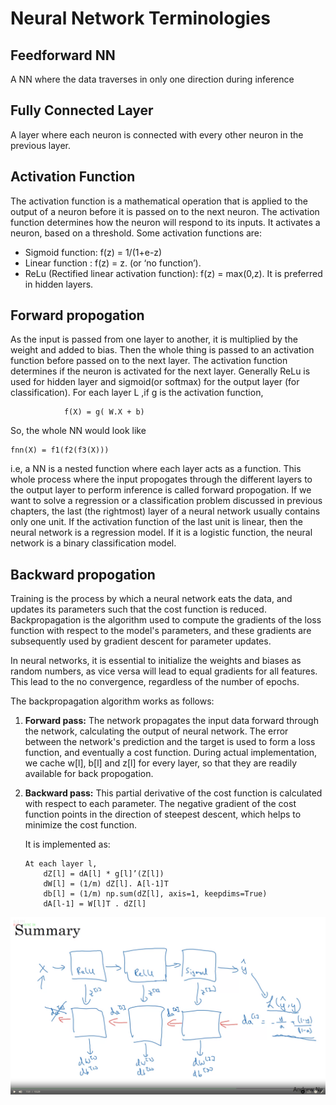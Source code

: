# Neural Network Terminologies

## Feedforward NN
A NN where the data traverses in only one direction during inference

## Fully Connected Layer
A layer where each neuron is connected with every other neuron in the previous layer.

## Activation Function
The activation function is a mathematical operation that is applied to the output of a neuron before it is passed on to the next neuron. The activation function determines how the neuron will respond to its inputs. It activates a neuron, based on a threshold. Some activation functions are:
 - Sigmoid function: f(z) = 1/(1+e-z)
 - Linear function : f(z) = z. (or ‘no function’).
 - ReLu (Rectified linear activation function): f(z) = max(0,z). It is preferred in hidden layers.

## Forward propogation 
As the input is passed from one layer to another, it is multiplied by the weight and added to bias. Then the whole thing is passed to an activation function before passed on to the next layer. The activation function determines if the neuron is activated for the next layer. Generally ReLu is used for hidden layer and sigmoid(or softmax) for the output layer (for classification). 
For each layer L ,if g is the activation function,

                f(X) = g( W.X + b)

So, the whole NN would look like

    fnn(X) = f1(f2(f3(X)))  
i.e, a NN is a nested function where each layer acts as a function.
This whole process where the input propogates through the different layers to the output layer to perform inference is called forward propogation.
If we want to solve a regression or a classification problem discussed in previous chapters, the last (the rightmost) layer of a neural network usually contains only one unit. If the activation function  of the last unit is linear, then the neural network is a regression model. If it is a logistic function, the neural network is a binary classification model.

## Backward propogation
Training is the process by which a neural network eats the data, and updates its parameters such that the cost function is reduced. Backpropagation is the algorithm used to compute the gradients of the loss function with respect to the model's parameters, and these gradients are subsequently used by gradient descent for parameter updates.

In neural networks, it is essential to initialize the weights and biases as random numbers, as vice versa will lead to equal gradients for all features. This lead to the no convergence, regardless of the number of epochs.

The backpropagation algorithm works as follows:
 1. **Forward pass:** The network propagates the input data forward through the network, calculating the output of neural network. The error between the network's prediction and the target is used to form a loss function, and eventually a cost function. During actual implementation, we cache w[l], b[l] and z[l] for every layer, so that they are readily available for back propogation.
 2. **Backward pass:** This partial derivative of the cost function is calculated with respect to each parameter. The negative gradient of the cost function points in the direction of steepest descent, which helps to minimize the cost function.
   
    It is implemented as:  
    ```  
    At each layer l,
        dZ[l] = dA[l] * g[l]’(Z[l]) 
        dW[l] = (1/m) dZ[l]. A[l-1]T
        db[l] = (1/m) np.sum(dZ[l], axis=1, keepdims=True)	
        dA[l-1] = W[l]T . dZ[l]
    ```
![Alt text](image-4.png)

